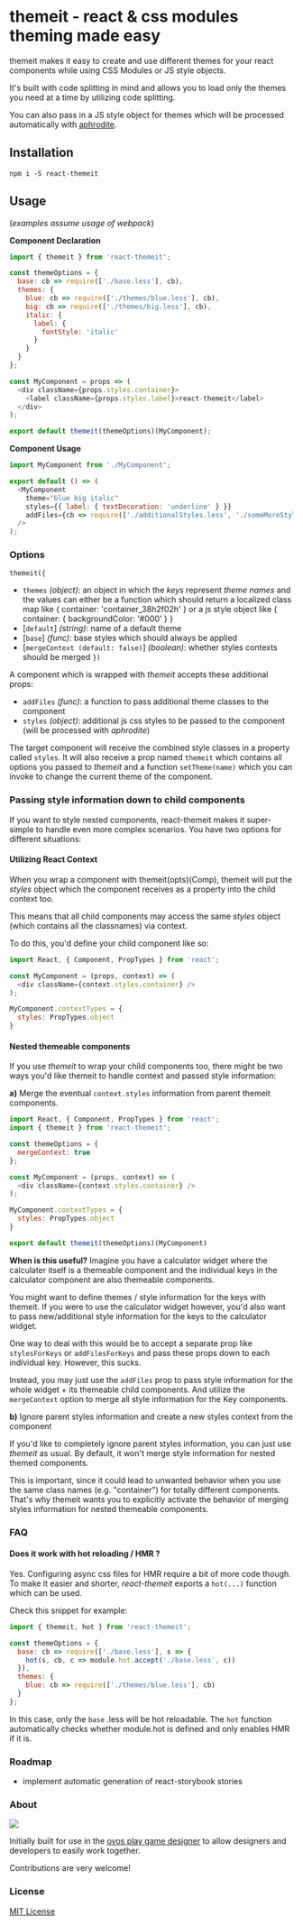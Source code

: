 # themeit - react & css modules theming made easy

themeit makes it easy to create and use different themes
for your react components while using CSS Modules or JS style objects.

It's built with code splitting in mind and allows you to
load only the themes you need at a time by utilizing code splitting.

You can also pass in a JS style object for themes which will be processed
automatically with [aphrodite](https://github.com/Khan/aphrodite).

## Installation

```Shell
npm i -S react-themeit
```

## Usage

(*examples assume usage of webpack*)

**Component Declaration**

```Javascript
import { themeit } from 'react-themeit';

const themeOptions = {
  base: cb => require(['./base.less'], cb),
  themes: {
    blue: cb => require(['./themes/blue.less'], cb),
    big: cb => require(['./themes/big.less'], cb),
    italic: {
      label: {
        fontStyle: 'italic'
      }
    }
  }
};

const MyComponent = props => (
  <div className={props.styles.container}>
    <label className={props.styles.label}>react-themeit</label>
  </div>
);

export default themeit(themeOptions)(MyComponent);
```

**Component Usage**

```Javascript
import MyComponent from './MyComponent';

export default () => (
  <MyComponent
    theme="blue big italic"
    styles={{ label: { textDecoration: 'underline' } }}
    addFiles={cb => require(['./additionalStyles.less', './someMoreStyles.css'], cb) }
  />
);
```

### Options

`themeit({`
- `themes` *(object)*: an object in which the *keys* represent *theme names* and the values can either be a function which should return a localized class map like { container: 'container_38h2f02h' } or a js style object like { container: { backgroundColor: '#000' } }
- [`default`] *(string)*: name of a default theme
- [`base`] *(func)*: base styles which should always be applied
- [`mergeContext (default: false)`] *(boolean)*: whether styles contexts should be merged
`})`

A component which is wrapped with *themeit* accepts these additional props:
- `addFiles` *(func)*: a function to pass additional theme classes to the component
- `styles` *(object)*: additional js css styles to be passed to the component (will be processed with *aphrodite*)

The target component will receive the combined style classes in a property called `styles`.
It will also receive a prop named `themeit` which contains all options you passed to *themeit* and a function `setTheme(name)` which you can invoke to change the current theme of the component.

### Passing style information down to child components

If you want to style nested components, react-themeit makes it super-simple to
handle even more complex scenarios. You have two options for different situations:

#### Utilizing React Context

When you wrap a component with themeit(opts)(Comp), themeit will put the *styles* object which the component receives as a property into the child context too.

This means that all child components may access the same *styles* object (which contains all the classnames) via context.

To do this, you'd define your child component like so:

```javascript
import React, { Component, PropTypes } from 'react';

const MyComponent = (props, context) => (
  <div className={context.styles.container} />
);

MyComponent.contextTypes = {
  styles: PropTypes.object
}
```

#### Nested themeable components

If you use *themeit* to wrap your child components too, there might be two ways you'd like themeit to handle context and passed style information:

**a)** Merge the eventual ```context.styles``` information from parent themeit components.


```javascript
import React, { Component, PropTypes } from 'react';
import { themeit } from 'react-themeit';

const themeOptions = {
  mergeContext: true
};

const MyComponent = (props, context) => (
  <div className={context.styles.container} />
);

MyComponent.contextTypes = {
  styles: PropTypes.object
}

export default themeit(themeOptions)(MyComponent)
```

**When is this useful?**
Imagine you have a calculator widget where the calculater itself is a themeable component and the individual keys in the calculator component are also themeable components.

You might want to define themes / style information for the keys
with themeit. If you were to use the calculator widget however,
you'd also want to pass new/additional style information for the keys to the calculator widget.

One way to deal with this would be to accept a separate prop like ```stylesForKeys``` or ```addFilesForKeys``` and pass these props down to each individual key. However, this sucks.

Instead, you may just use the ```addFiles``` prop to pass style information for the whole widget + its themeable child components. And utilize the ```mergeContext``` option to merge all style information for the Key components.

**b)** Ignore parent styles information and create a new styles context from the component

If you'd like to completely ignore parent styles information, you can just use *themeit* as usual. By default, it won't merge style information for nested themed components.

This is important, since it could lead to unwanted behavior when you use the same class names (e.g. "container") for totally different components. That's why themeit wants you to explicitly activate the behavior of merging styles information for nested themeable components.

### FAQ

#### Does it work with hot reloading / HMR ?
Yes. Configuring async css files for HMR require a bit of more code though. To make it easier and shorter, *react-themeit* exports a `hot(...)` function which can be used.

Check this snippet for example:

```Javascript
import { themeit, hot } from 'react-themeit';

const themeOptions = {
  base: cb => require(['./base.less'], s => {
    hot(s, cb, c => module.hot.accept('./base.less', c))
  }),
  themes: {
    blue: cb => require(['./themes/blue.less'], cb)
  }
};
```

In this case, only the `base` .less will be hot reloadable.
The `hot` function automatically checks whether module.hot is
defined and only enables HMR if it is.

### Roadmap
- implement automatic generation of react-storybook stories

### About
![](http://ovosplay.com/img/ovosplay.png)

Initially built for use in the [ovos play game designer](http://ovosplay.com/)
to allow designers and developers to easily work together.

Contributions are very welcome!

### License
[MIT License](LICENSE)
